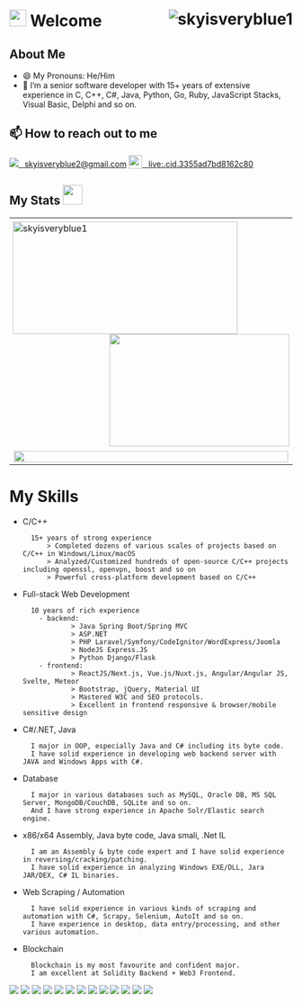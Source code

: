 # <img src = "https://raw.githubusercontent.com/MartinHeinz/MartinHeinz/master/wave.gif" width = 30px /> Welcome <img src="https://komarev.com/ghpvc/?username=skyisveryblue1&label=Profile%20views&color=0e75b6&style=flat" alt="skyisveryblue1" align="right" />  

## About Me
  - 😄 My Pronouns: He/Him
  - 💬 I’m a senior software developer with 15+ years of extensive experience in C, C++, C#, Java, Python, Go, Ruby, JavaScript Stacks, Visual Basic, Delphi and so on.
## 📫 How to reach out to me
[<img src="https://img.shields.io/badge/-Gmail-D14836?style=flat-square&logo=Gmail&logoColor=white" />&ensp; skyisveryblue2@gmail.com](https://mailto:skyisveryblue2@gmail.com)
[<img src="https://img.icons8.com/color/1x/skype--v4.png" style="height: 24px;vertical-align: bottom;" valign="bottom"/>&ensp; live:.cid.3355ad7bd8162c80](https://join.skype.com/invite/vhJg1GxTnEQn)

## My Stats <img src = "https://i.pinimg.com/originals/65/c4/f4/65c4f452571be1261e9c623f7da488ac.gif" width = 35px /> 
  <table align=center>
    <tr>
        <td style="padding:6px">
           <a href="https://github.com/skyisveryblue1/github-readme-streak-stats" title="Go to Source">
          <!--<img align="left" width=386 src="https://github-readme-stats.vercel.app/api/top-langs/?username=skyisveryblue1&hide=html&hide_title=true&hide_border=true&layout=compact&langs_count=6&text_color=000&icon_color=fff&bg_color=0,52fa5a,4dfcff,c64dff&theme=graywhite" /> -->
          <img align="left" width=400 height=200 src="https://github-readme-streak-stats.herokuapp.com/?user=skyisveryblue1&theme=react&border=61dafb&hide_border=true" alt="skyisveryblue1" />
          </a>
          <a href="https://github.com/skyisveryblue1/github-readme-stats" title="Go to Source">
            <img align="right" width=320 height=200 src="https://github-readme-stats.vercel.app/api?username=skyisveryblue1&hide_title=true&hide_border=true&show_icons=true&include_all_commits=true&count_private=true&&theme=react" />
          </a>
        </td>
  </tr>
  <tr>
    <td>
     <img src="https://github-readme-activity-graph.vercel.app/graph?username=skyisveryblue1&theme=react&border=61dafb&hide_border=true" width="100%"/>
    </td>
  </tr>
<!--     <tr>
      <td>
         <a href="https://github.com/skyisveryblue1/github-readme-stats" title="Go to Source">
           <img height="180rem" src="https://github-readme-stats.vercel.app/api/top-langs/?username=skyisveryblue1&layout=normal&theme=react" alt="Top languages" />
         </a>
      </td>
      </td>
    </tr> -->
  </table>
  
# My Skills

* C/C++

        15+ years of strong experience
            > Completed dozens of various scales of projects based on C/C++ in Windows/Linux/macOS
            > Analyzed/Customized hundreds of open-source C/C++ projects including openssl, openvpn, boost and so on
            > Powerful cross-platform development based on C/C++
          
* Full-stack Web Development

        10 years of rich experience
          - backend:
                  > Java Spring Boot/Spring MVC
                  > ASP.NET
                  > PHP Laravel/Symfony/CodeIgnitor/WordExpress/Joomla 
                  > NodeJS Express.JS
                  > Python Django/Flask
          - frontend:
                  > ReactJS/Next.js, Vue.js/Nuxt.js, Angular/Angular JS, Svelte, Meteor
                  > Bootstrap, jQuery, Material UI
                  > Mastered W3C and SEO protocols.
                  > Excellent in frontend responsive & browser/mobile sensitive design

* C#/.NET, Java

        I major in OOP, especially Java and C# including its byte code.
        I have solid experience in developing web backend server with JAVA and Windows Apps with C#.

* Database

        I major in various databases such as MySQL, Oracle DB, MS SQL Server, MongoDB/CouchDB, SQLite and so on.
        And I have strong experience in Apache Solr/Elastic search engine.

* x86/x64 Assembly, Java byte code, Java smali, .Net IL

        I am an Assembly & byte code expert and I have solid experience in reversing/cracking/patching.
        I have solid experience in analyzing Windows EXE/DLL, Jara JAR/DEX, C# IL binaries.

* Web Scraping / Automation

        I have solid experience in various kinds of scraping and automation with C#, Scrapy, Selenium, AutoIt and so on.
        I have experience in desktop, data entry/processing, and other various automation.
  
* Blockchain

        Blockchain is my most favourite and confident major.
        I am excellent at Solidity Backend + Web3 Frontend.

[<img src="https://img.shields.io/badge/C-ED8B00?style=for-the-badge&logo=C&logoColor=white" />](#)
[<img src="https://img.shields.io/badge/C++-239120?style=for-the-badge&logo=cplusplus&logoColor=white" />](#)
[<img src="https://img.shields.io/badge/Java-ED8B00?style=for-the-badge&logo=java&logoColor=white" />](#)
[<img src="https://img.shields.io/badge/C%23-239120?style=for-the-badge&logo=c-sharp&logoColor=white" />](#)
[<img src="https://img.shields.io/badge/.NET-512BD4?style=for-the-badge&logo=dotnet&logoColor=white" />](#)
[<img src="https://img.shields.io/badge/JavaScript-323330?style=for-the-badge&logo=javascript&logoColor=F7DF1E" />](#)
[<img src="https://img.shields.io/badge/Node.js-339933?style=for-the-badge&logo=nodedotjs&logoColor=white" />](#)
[<img src="https://img.shields.io/badge/Spring_Boot-F2F4F9?style=for-the-badge&logo=spring-boot" />](#)
[<img src="https://img.shields.io/badge/React-20232A?style=for-the-badge&logo=react&logoColor=61DAFB" />](#)
[<img src="https://img.shields.io/badge/firebase-ffca28?style=for-the-badge&logo=firebase&logoColor=black" />](#)
[<img src="https://img.shields.io/badge/Solidity-e6e6e6?style=for-the-badge&logo=solidity&logoColor=black" />](#)
[<img src="https://img.shields.io/badge/Amazon_AWS-FF9900?style=for-the-badge&logo=amazonaws&logoColor=white" />](#)
[<img src="https://img.shields.io/badge/Heroku-430098?style=for-the-badge&logo=heroku&logoColor=white" />](#)


